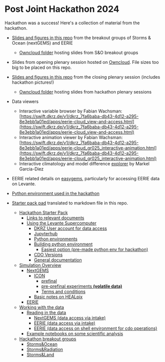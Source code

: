 # Post Joint Hackathon 2024

Hackathon was a success! Here's a collection of material from the hackathon. 

- [Slides and figures in this repo](StormsOceanBOGplots) from the breakout groups of Storms & Ocean (nextGEMS) and EERIE
  - [Owncloud folder](https://owncloud.gwdg.de/index.php/s/z3pHKrPkqSvLeJc) hosting slides from S&O breakout groups
- Slides from opening plenary session hosted on [Owncloud](https://owncloud.gwdg.de/index.php/s/uTnNx02YuENDwYT?path=%2Fopening). File sizes too big to be placed on this repo.
- [Slides and figures in this repo](ClosingPlenary) from the closing plenary session (includes hackathon pictures!)
  - [Owncloud folder](https://owncloud.gwdg.de/index.php/s/uTnNx02YuENDwYT?path=%2F) hosting slides from hackathon plenary sessions

- Data viewers
  - Interactive variable browser by Fabian Wachsman: [https://swift.dkrz.de/v1/dkrz_7fa6baba-db43-4d12-a295-8e3ebb1a01ed/apps/eerie-cloud_view-and-access.html](https://swift.dkrz.de/v1/dkrz_7fa6baba-db43-4d12-a295-8e3ebb1a01ed/apps/eerie-cloud_view-and-access.html)
  - Interactive animation viewer by Fabian Wachsman: [https://swift.dkrz.de/v1/dkrz_7fa6baba-db43-4d12-a295-8e3ebb1a01ed/apps/eerie-cloud_gr025_interactive-animation.html](https://swift.dkrz.de/v1/dkrz_7fa6baba-db43-4d12-a295-8e3ebb1a01ed/apps/eerie-cloud_gr025_interactive-animation.html)
  - Interactive climatology and model difference [explorer](notebooks/IFS_AMIP_explorer.ipynb) by Markel Garcia-Diez

- EERIE related details on [easygems](https://easy.gems.dkrz.de/simulations/EERIE/index.html#), particularly for accessing EERIE data on Levante. 
- [Python environment used in the hackathon](BuildPyEnv.md)
  
- [Starter pack pad](StarterPackPad.md) translated to markdown file in this repo. 
  - [Hackathon Starter Pack](StarterPackPad.md#hackathon-starter-pack)
    * [Links to relevant documents](StarterPackPad.md#links-to-relevant-documents)
    * [Using the Levante Supercomputer](StarterPackPad.md#using-the-levante-supercomputer)
      + [DKRZ User account for data access](StarterPackPad.md#dkrz-user-account-for-data-access)
      + [Jupyterhub](StarterPackPad.md#jupyterhub)
      + [Python environments](StarterPackPad.md#python-environments)
      + [Building python environment](StarterPackPad.md#building-python-environment)
        - [Easiest option (pre-made python env for hackathon)](StarterPackPad.md#easiest-option-pre-made-python-env-for-hackathon)
      + [CDO Versions](StarterPackPad.md#cdo-versions)
      + [General documentation](StarterPackPad.md#general-documentation)
  - [Simulation Overview](StarterPackPad.md#simulation-overview)
    * [NextGEMS](StarterPackPad.md#nextgems)
      + [ICON](StarterPackPad.md#icon)
        - [prefinal](StarterPackPad.md#prefinal)
        - [pre-prefinal experiments **(volatile data)**](StarterPackPad.md#pre-prefinal-experiments-zapvolatile-data)
        - [Terms and conditions](StarterPackPad.md#terms-and-conditions)
      + [Basic notes on HEALpix](StarterPackPad.md#basic-notes-on-healpix)
    * [EERIE](StarterPackPad.md#eerie)
  - [Working with the data](StarterPackPad.md#working-with-the-data)
    * [Reading in the data](StarterPackPad.md#reading-in-the-data)
      + [NextGEMS (data access via intake)](StarterPackPad.md#nextgems-data-access-via-intake)
      + [EERIE (data access via intake)](StarterPackPad.md#eerie-data-access-via-intake)
      + [EERIE (data access on shell environment for cdo operations)](StarterPackPad.md#eerie-data-access-on-shell-environment-for-cdo-operations)
    * [Example notebooks on some scientific analysis](StarterPackPad.md#example-notebooks-on-some-scientific-analysis)
  - [Hackathon breakout groups](StarterPackPad.md#hackathon-breakout-groups)
    * [Storms&Ocean](StarterPackPad.md#stormsocean)
    * [Storms&Radiation](StarterPackPad.md#stormsradiation)
    * [Storms&Land](StarterPackPad.md#stormsland)
 

